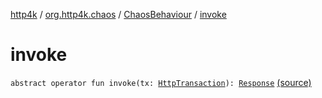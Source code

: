 [http4k](../../index.md) / [org.http4k.chaos](../index.md) / [ChaosBehaviour](index.md) / [invoke](./invoke.md)

# invoke

`abstract operator fun invoke(tx: `[`HttpTransaction`](../../org.http4k.core/-http-transaction/index.md)`): `[`Response`](../../org.http4k.core/-response/index.md) [(source)](https://github.com/http4k/http4k/blob/master/http4k-testing-chaos/src/main/kotlin/org/http4k/chaos/ChaosBehaviour.kt#L21)